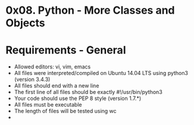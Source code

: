 # 0x08. Python - More Classes and Objects
# Requirements - General
* Allowed editors: vi, vim, emacs
* All files were interpreted/compiled on Ubuntu 14.04 LTS using python3 (version 3.4.3)
* All files should end with a new line
* The first line of all files should be exactly #!/usr/bin/python3
* Your code should use the PEP 8 style (version 1.7.*)
* All files must be executable
* The length of files will be tested using wc
*